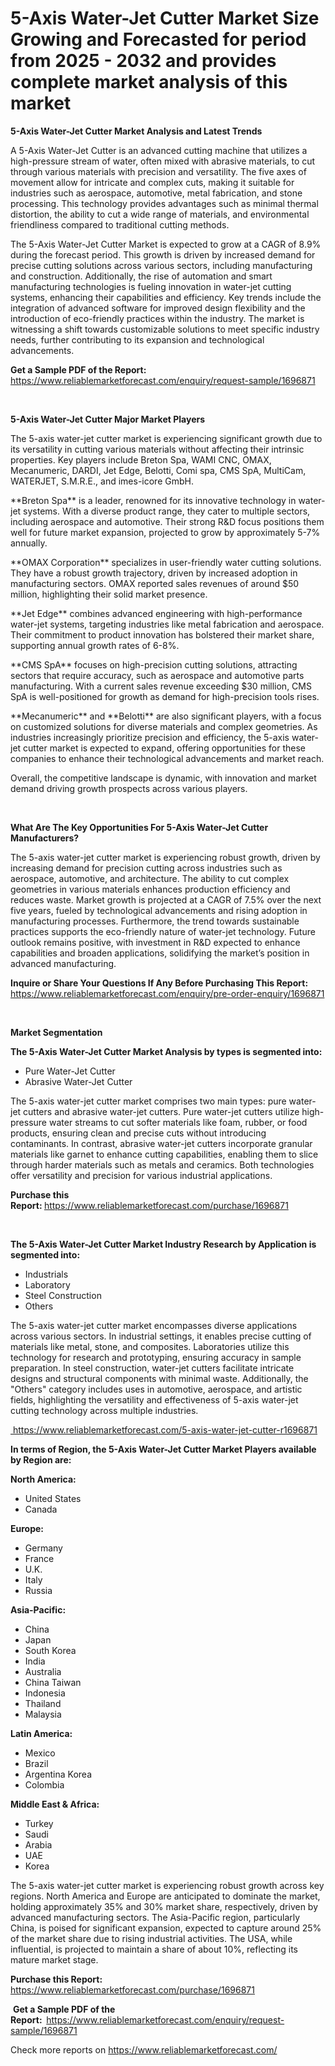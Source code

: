 <p><h1>5-Axis Water-Jet Cutter Market Size Growing and Forecasted for period from 2025 - 2032 and provides complete market analysis of this market</h1></p><p><strong>5-Axis Water-Jet Cutter Market Analysis and Latest Trends</strong></p>
<p><p>A 5-Axis Water-Jet Cutter is an advanced cutting machine that utilizes a high-pressure stream of water, often mixed with abrasive materials, to cut through various materials with precision and versatility. The five axes of movement allow for intricate and complex cuts, making it suitable for industries such as aerospace, automotive, metal fabrication, and stone processing. This technology provides advantages such as minimal thermal distortion, the ability to cut a wide range of materials, and environmental friendliness compared to traditional cutting methods.</p><p>The 5-Axis Water-Jet Cutter Market is expected to grow at a CAGR of 8.9% during the forecast period. This growth is driven by increased demand for precise cutting solutions across various sectors, including manufacturing and construction. Additionally, the rise of automation and smart manufacturing technologies is fueling innovation in water-jet cutting systems, enhancing their capabilities and efficiency. Key trends include the integration of advanced software for improved design flexibility and the introduction of eco-friendly practices within the industry. The market is witnessing a shift towards customizable solutions to meet specific industry needs, further contributing to its expansion and technological advancements.</p></p>
<p><strong>Get a Sample PDF of the Report:&nbsp;</strong> <a href="https://www.reliablemarketforecast.com/enquiry/request-sample/1696871?utm_campaign=1929&utm_medium=2&utm_source=Github&utm_content=ia&utm_term=08012025&utm_id=5-axis-water-jet-cutter">https://www.reliablemarketforecast.com/enquiry/request-sample/1696871</a></p>
<p>&nbsp;</p>
<p><strong>5-Axis Water-Jet Cutter Major Market Players</strong></p>
<p><p>The 5-axis water-jet cutter market is experiencing significant growth due to its versatility in cutting various materials without affecting their intrinsic properties. Key players include Breton Spa, WAMI CNC, OMAX, Mecanumeric, DARDI, Jet Edge, Belotti, Comi spa, CMS SpA, MultiCam, WATERJET, S.M.R.E., and imes-icore GmbH.</p><p>**Breton Spa** is a leader, renowned for its innovative technology in water-jet systems. With a diverse product range, they cater to multiple sectors, including aerospace and automotive. Their strong R&D focus positions them well for future market expansion, projected to grow by approximately 5-7% annually.</p><p>**OMAX Corporation** specializes in user-friendly water cutting solutions. They have a robust growth trajectory, driven by increased adoption in manufacturing sectors. OMAX reported sales revenues of around $50 million, highlighting their solid market presence.</p><p>**Jet Edge** combines advanced engineering with high-performance water-jet systems, targeting industries like metal fabrication and aerospace. Their commitment to product innovation has bolstered their market share, supporting annual growth rates of 6-8%.</p><p>**CMS SpA** focuses on high-precision cutting solutions, attracting sectors that require accuracy, such as aerospace and automotive parts manufacturing. With a current sales revenue exceeding $30 million, CMS SpA is well-positioned for growth as demand for high-precision tools rises.</p><p>**Mecanumeric** and **Belotti** are also significant players, with a focus on customized solutions for diverse materials and complex geometries. As industries increasingly prioritize precision and efficiency, the 5-axis water-jet cutter market is expected to expand, offering opportunities for these companies to enhance their technological advancements and market reach. </p><p>Overall, the competitive landscape is dynamic, with innovation and market demand driving growth prospects across various players.</p></p>
<p>&nbsp;</p>
<p><strong>What Are The Key Opportunities For 5-Axis Water-Jet Cutter Manufacturers?</strong></p>
<p><p>The 5-axis water-jet cutter market is experiencing robust growth, driven by increasing demand for precision cutting across industries such as aerospace, automotive, and architecture. The ability to cut complex geometries in various materials enhances production efficiency and reduces waste. Market growth is projected at a CAGR of 7.5% over the next five years, fueled by technological advancements and rising adoption in manufacturing processes. Furthermore, the trend towards sustainable practices supports the eco-friendly nature of water-jet technology. Future outlook remains positive, with investment in R&D expected to enhance capabilities and broaden applications, solidifying the market’s position in advanced manufacturing.</p></p>
<p><strong>Inquire or Share Your Questions If Any Before Purchasing This Report:</strong> <a href="https://www.reliablemarketforecast.com/enquiry/pre-order-enquiry/1696871?utm_campaign=1929&utm_medium=2&utm_source=Github&utm_content=ia&utm_term=08012025&utm_id=5-axis-water-jet-cutter">https://www.reliablemarketforecast.com/enquiry/pre-order-enquiry/1696871</a></p>
<p>&nbsp;</p>
<p><strong>Market Segmentation</strong></p>
<p><strong>The 5-Axis Water-Jet Cutter Market Analysis by types is segmented into:</strong></p>
<p><ul><li>Pure Water-Jet Cutter</li><li>Abrasive Water-Jet Cutter</li></ul></p>
<p><p>The 5-axis water-jet cutter market comprises two main types: pure water-jet cutters and abrasive water-jet cutters. Pure water-jet cutters utilize high-pressure water streams to cut softer materials like foam, rubber, or food products, ensuring clean and precise cuts without introducing contaminants. In contrast, abrasive water-jet cutters incorporate granular materials like garnet to enhance cutting capabilities, enabling them to slice through harder materials such as metals and ceramics. Both technologies offer versatility and precision for various industrial applications.</p></p>
<p><strong>Purchase this Report:&nbsp;</strong><a href="https://www.reliablemarketforecast.com/purchase/1696871?utm_campaign=1929&utm_medium=2&utm_source=Github&utm_content=ia&utm_term=08012025&utm_id=5-axis-water-jet-cutter">https://www.reliablemarketforecast.com/purchase/1696871</a></p>
<p>&nbsp;</p>
<p><strong>The 5-Axis Water-Jet Cutter Market Industry Research by Application is segmented into:</strong></p>
<p><ul><li>Industrials</li><li>Laboratory</li><li>Steel Construction</li><li>Others</li></ul></p>
<p><p>The 5-axis water-jet cutter market encompasses diverse applications across various sectors. In industrial settings, it enables precise cutting of materials like metal, stone, and composites. Laboratories utilize this technology for research and prototyping, ensuring accuracy in sample preparation. In steel construction, water-jet cutters facilitate intricate designs and structural components with minimal waste. Additionally, the "Others" category includes uses in automotive, aerospace, and artistic fields, highlighting the versatility and effectiveness of 5-axis water-jet cutting technology across multiple industries.</p></p>
<p><a href="https://www.reliablemarketforecast.com/5-axis-water-jet-cutter-r1696871?utm_campaign=1929&utm_medium=2&utm_source=Github&utm_content=ia&utm_term=08012025&utm_id=5-axis-water-jet-cutter">&nbsp;https://www.reliablemarketforecast.com/5-axis-water-jet-cutter-r1696871</a></p>
<p><strong>In terms of Region, the 5-Axis Water-Jet Cutter Market Players available by Region are:</strong></p>
<p>
    <p> <strong> North America: </strong>
        <ul>
            <li>United States</li>
            <li>Canada</li>
        </ul>
        </p> 
    <p> <strong> Europe: </strong>
        <ul>
            <li>Germany</li>
            <li>France</li>
            <li>U.K.</li>
            <li>Italy</li>
            <li>Russia</li>
        </ul>
        </p> 
    <p> <strong> Asia-Pacific: </strong>
        <ul>
            <li>China</li>
            <li>Japan</li>
            <li>South Korea</li>
            <li>India</li>
            <li>Australia</li>
            <li>China Taiwan</li>
            <li>Indonesia</li>
            <li>Thailand</li>
            <li>Malaysia</li>
        </ul>
        </p> 
    <p> <strong> Latin America: </strong>
        <ul>
            <li>Mexico</li>
            <li>Brazil</li>
            <li>Argentina Korea</li>
            <li>Colombia</li>
        </ul>
        </p> 
    <p> <strong> Middle East & Africa: </strong>
        <ul>
            <li>Turkey</li>
            <li>Saudi</li>
            <li>Arabia</li>
            <li>UAE</li>
            <li>Korea</li>
        </ul>
    </p>
    </p>
<p><p>The 5-axis water-jet cutter market is experiencing robust growth across key regions. North America and Europe are anticipated to dominate the market, holding approximately 35% and 30% market share, respectively, driven by advanced manufacturing sectors. The Asia-Pacific region, particularly China, is poised for significant expansion, expected to capture around 25% of the market share due to rising industrial activities. The USA, while influential, is projected to maintain a share of about 10%, reflecting its mature market stage.</p></p>
<p><strong>Purchase this Report: </strong><a href="https://www.reliablemarketforecast.com/purchase/1696871?utm_campaign=1929&utm_medium=2&utm_source=Github&utm_content=ia&utm_term=08012025&utm_id=5-axis-water-jet-cutter">https://www.reliablemarketforecast.com/purchase/1696871</a></p>
<p>&nbsp;<strong>Get a Sample PDF of the Report:&nbsp;&nbsp;</strong><a href="https://www.reliablemarketforecast.com/enquiry/request-sample/1696871?utm_campaign=1929&utm_medium=2&utm_source=Github&utm_content=ia&utm_term=08012025&utm_id=5-axis-water-jet-cutter">https://www.reliablemarketforecast.com/enquiry/request-sample/1696871</a></p>
<p><strong></strong></p>
<p>Check more reports on <a href="https://www.reliablemarketforecast.com/?utm_campaign=1929&utm_medium=2&utm_source=Github&utm_content=ia&utm_term=08012025&utm_id=5-axis-water-jet-cutter">https://www.reliablemarketforecast.com/</a></p>